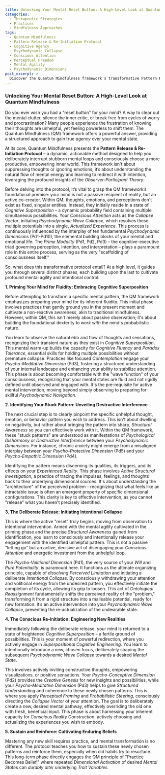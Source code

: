 ```yaml
---
title: Unlocking Your Mental Reset Button: A High-Level Look at Quantum Mindfulness
categories:
  - Therapeutic Strategies
  - Practices
  - Mindfulness Approaches
tags:
  - Quantum Mindfulness
  - Pattern Release & Re-Initiation Protocol
  - Cognitive Agency
  - Psychodynamic Collapse
  - Conscious Attention
  - Perceptual Freedom
  - Mental Agility
  - Psychodynamic Dimensions
post_excerpt: >
  Discover the Quantum Mindfulness framework's transformative Pattern Release & Re-Initiation Protocol, a structured approach to gain true agency over your mental state. This post delves into how to deliberately interrupt unhelpful mental patterns and consciously re-initiate desired inner experiences, fostering cognitive agility and intentional control. Learn to navigate your inner world, moving from passive observation to active co-creation of your reality.
---
```


### Unlocking Your Mental Reset Button: A High-Level Look at Quantum Mindfulness

Do you ever wish you had a "reset button" for your mind? A way to clear out the mental clutter, silence the inner critic, or break free from cycles of worry and procrastination? Many people experience the frustration of knowing their thoughts are unhelpful, yet feeling powerless to shift them. The Quantum Mindfulness (QM) framework offers a powerful answer, providing a structured approach to gain true *agency* over your mental state.

At its core, Quantum Mindfulness presents the **Pattern Release & Re-Initiation Protocol** – a dynamic, actionable method designed to help you deliberately interrupt stubborn mental loops and consciously choose a more productive, empowering inner world. This framework isn't about suppressing thoughts or ignoring emotions; it’s about understanding the natural flow of mental energy and learning to redirect it with intention, leveraging the profound insights of the *Observer-Participant Theory*.

Before delving into the protocol, it’s vital to grasp the QM framework’s foundational premise: your mind is not a passive recipient of reality, but an active co-creator. Within QM, thoughts, emotions, and perceptions don't exist as fixed, singular entities. Instead, they initially reside in a state of *Cognitive Superposition* – a dynamic probability field containing multiple simultaneous possibilities. Your *Conscious Attention* acts as the *Collapse Vector*, initiating *Psychodynamic Wave Collapse*, which resolves these multiple potentials into a single, *Actualized Experience*. This process is continuously influenced by the interplay of ten fundamental *Psychodynamic Dimensions* (Pd1-Pd10), the elemental building blocks of your mental and emotional life. The *Prime Modality* (Pd1, Pd2, Pd3) – the cognitive-executive triad governing perception, intention, and interpretation – plays a paramount role in this entire process, serving as the very "scaffolding of consciousness itself."

So, what does this transformative protocol entail? At a high level, it guides you through several distinct phases, each building upon the last to cultivate profound mental agility and intentional control:

**1. Priming Your Mind for Fluidity: Embracing Cognitive Superposition**

Before attempting to transform a specific mental pattern, the QM framework emphasizes preparing your mind for its inherent fluidity. This initial phase involves practices that gently ground you in the present moment and cultivate a non-reactive awareness, akin to traditional mindfulness. However, within QM, this isn't merely about passive observation; it's about building the foundational dexterity to *work with* the mind's probabilistic nature.

You learn to observe the natural ebb and flow of thoughts and sensations, recognizing their transient nature as they exist in *Cognitive Superposition*. This mental warm-up builds the capacity for *Cognitive Fluency* and *Paradox Tolerance*, essential skills for holding multiple possibilities without premature collapse. Practices like focused *Contemplation* engage your *Psycho-Meditative Dimension* (Pd3), fostering a structured understanding of your internal landscape and enhancing your ability to stabilize attention. This phase is about becoming comfortable with the "wave function" of your consciousness, recognizing that your mental states are fluid and not rigidly defined until observed and engaged with. It's the pre-requisite for active mental intervention, moving beyond simply observing to preparing for skillful *Psychodynamic Navigation*.

**2. Identifying Your Stuck Pattern: Unveiling Destructive Interference**

The next crucial step is to clearly pinpoint the specific unhelpful thought, emotion, or behavior pattern you wish to address. This isn't about dwelling on negativity, but rather about bringing the pattern into sharp, *Structural Awareness* so you can effectively work with it. Within the QM framework, these "stuck patterns" are understood as manifestations of *Psychological Disharmony* or *Destructive Interference* between your *Psychodynamic Dimensions*. For instance, chronic anxiety might emerge from a misaligned interplay between your *Psycho-Protective Dimension* (Pd5) and your *Psycho-Empathic Dimension* (Pd4).

Identifying the pattern means discerning its qualities, its triggers, and its effects on your *Experienced Reality*. This phase involves *Active Structural Investigation*, a practice of tracing the impulses, feelings, and thoughts back to their underlying dimensional sources. It's about understanding the "architecture" of the perceived problem – recognizing that what feels like an intractable issue is often an emergent property of specific dimensional configurations. This clarity is key to effective intervention, as you cannot "release" what you haven't precisely identified.

**3. The Deliberate Release: Initiating Intentional Collapse**

This is where the active "reset" truly begins, moving from observation to intentional intervention. Armed with the mental agility cultivated in the priming phase and the precise *Structural Awareness* gained from identification, you learn to consciously and intentionally release your engagement with the identified unhelpful pattern. This is not a passive "letting go" but an active, decisive act of disengaging your *Conscious Attention* and energetic investment from the unhelpful loop.

The *Psycho-Volitional Dimension* (Pd1), the very source of your *Will* and *Pure Potentiality*, is paramount here. It functions as the ultimate organizing principle, capable of *dissolving* *Perceived Limitation* and initiating a deliberate *Intentional Collapse*. By consciously withdrawing your attention and volitional energy from the undesired pattern, you effectively initiate the completion of its cycle, allowing its grip to loosen. This act of *Ontological Reassignment* fundamentally shifts the perceived reality of the "problem," transforming it from a rigid structure into a malleable potential, ready for new formation. It’s an active intervention into your *Psychodynamic Wave Collapse*, preventing the re-actualization of the undesirable state.

**4. The Conscious Re-Initiation: Engineering New Realities**

Immediately following the deliberate release, your mind is returned to a state of heightened *Cognitive Superposition* – a fertile ground of possibilities. This is your moment of powerful redirection, where you actively engage in *Superpositional Cognitive Engineering*. You learn to intentionally introduce a new, chosen focus, deliberately shaping the subsequent *Psychodynamic Wave Collapse* towards a desired *Mental State*.

This involves actively inviting constructive thoughts, empowering visualizations, or positive sensations. Your *Psycho-Conceptive Dimension* (Pd2) provides the *Creative Genesis* for new insights and possibilities, while your *Psycho-Meditative Dimension* (Pd3) helps to give *Structured Understanding* and coherence to these newly chosen patterns. This is where you apply *Perceptual Framing* and *Probabilistic Steering*, consciously directing the *Collapse Vector* of your attention. The goal is to deliberately create a new, desired mental pathway, effectively overriding the old one with fresh, beneficial input. This phase is about harnessing your inherent capacity for *Conscious Reality Construction*, actively choosing and actualizing the experiences you wish to embody.

**5. Sustain and Reinforce: Cultivating Enduring Beliefs**

Mastering any new skill requires practice, and mental transformation is no different. The protocol teaches you how to sustain these newly chosen patterns and reinforce them, especially when old habits try to resurface. This long-term phase directly engages the QM principle of "Practice Becomes Belief," where repeated *Dimensional Activation* of desired *Mental State*s can *durably alter* underlying *Trait Variable*s.